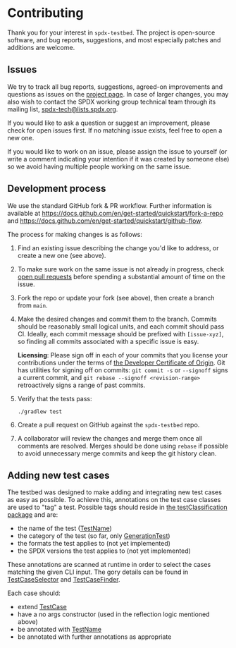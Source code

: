 # Contributing

Thank you for your interest in `spdx-testbed`. The project is open-source software, and bug reports,
suggestions, and
most especially patches and additions are welcome.

## Issues

We try to track all bug reports, suggestions, agreed-on improvements and questions as issues on
the [project page](https://github.com/TNG/spdx-testbed/issues). In case of larger changes, you may
also wish to contact
the SPDX working group technical team through its mailing
list, [spdx-tech@lists.spdx.org](mailto:spdx-tech@lists.spdx.org).

If you would like to ask a question or suggest an improvement, please check for open issues first.
If no matching issue
exists, feel free to open a new one.

If you would like to work on an issue, please assign the issue to yourself (or write a comment
indicating your intention
if it was created by someone else) so we avoid having multiple people working on the same issue.

## Development process

We use the standard GitHub fork & PR workflow. Further information is available
at https://docs.github.com/en/get-started/quickstart/fork-a-repo
and https://docs.github.com/en/get-started/quickstart/github-flow.

The process for making changes is as follows:

1. Find an existing issue describing the change you'd like to address, or create a new one (see
   above).

2. To make sure work on the same issue is not already in progress,
   check [open pull requests](https://github.com/TNG/spdx-testbed/pulls) before spending a
   substantial amount of time on
   the issue.

3. Fork the repo or update your fork (see above), then create a branch from `main`.

4. Make the desired changes and commit them to the branch. Commits should be reasonably small
   logical units, and each
   commit should pass CI. Ideally, each commit message should be prefixed with `[issue-xyz]`, so
   finding all commits
   associated with a specific issue is easy.

   **Licensing**: Please sign off in each of your commits that you license your contributions under
   the terms
   of [the Developer Certificate of Origin](https://developercertificate.org/). Git has utilities
   for signing off on
   commits: `git commit -s` or `--signoff` signs a current commit,
   and `git rebase --signoff <revision-range>`
   retroactively signs a range of past commits.

5. Verify that the tests pass:
   ```
   ./gradlew test
   ```

6. Create a pull request on GitHub against the `spdx-testbed` repo.

7. A collaborator will review the changes and merge them once all comments are resolved. Merges
   should be done
   using `rebase` if possible to avoid unnecessary merge commits and keep the git history clean.

## Adding new test cases

The testbed was designed to make adding and integrating new test cases as easy as possible. To
achieve this, annotations
on the test case classes are used to "tag" a test. Possible tags should reside
in [the testClassification package](testbed/src/main/java/org/spdx/testbed/util/testclassification)
and are:

- the name of the
  test ([TestName](testbed/src/main/java/org/spdx/testbed/util/testclassification/TestName.java))
- the category of the test (so far,
  only [GenerationTest](testbed/src/main/java/org/spdx/testbed/util/testclassification/GenerationTest.java))
- the formats the test applies to (not yet implemented)
- the SPDX versions the test applies to (not yet implemented)

These annotations are scanned at runtime in order to select the cases matching the given CLI input.
The gory details can
be found in [TestCaseSelector](testbed/src/main/java/org/spdx/testbed/util/TestCaseSelector.java)
and [TestCaseFinder](testbed/src/main/java/org/spdx/testbed/util/TestCaseFinder.java).

Each case should:

- extend [TestCase](testbed/src/main/java/org/spdx/testbed/TestCase.java)
- have a no args constructor (used in the reflection logic mentioned above)
- be annotated
  with [TestName](testbed/src/main/java/org/spdx/testbed/util/testclassification/TestName.java)
- be annotated with further annotations as appropriate
